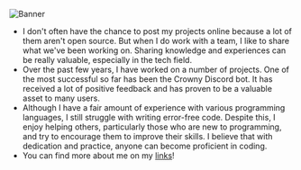 ![Banner](https://i.imgur.com/4xmTKAE.gif)

- I don't often have the chance to post my projects online because a lot of them aren't open source. But when I do work with a team, I like to share what we've been working on. Sharing knowledge and experiences can be really valuable, especially in the tech field.
- Over the past few years, I have worked on a number of projects. One of the most successful so far has been the Crowny Discord bot. It has received a lot of positive feedback and has proven to be a valuable asset to many users.
- Although I have a fair amount of experience with various programming languages, I still struggle with writing error-free code. Despite this, I enjoy helping others, particularly those who are new to programming, and try to encourage them to improve their skills. I believe that with dedication and practice, anyone can become proficient in coding.
- You can find more about me on my [links](https://jassy.error44.tech/)!
